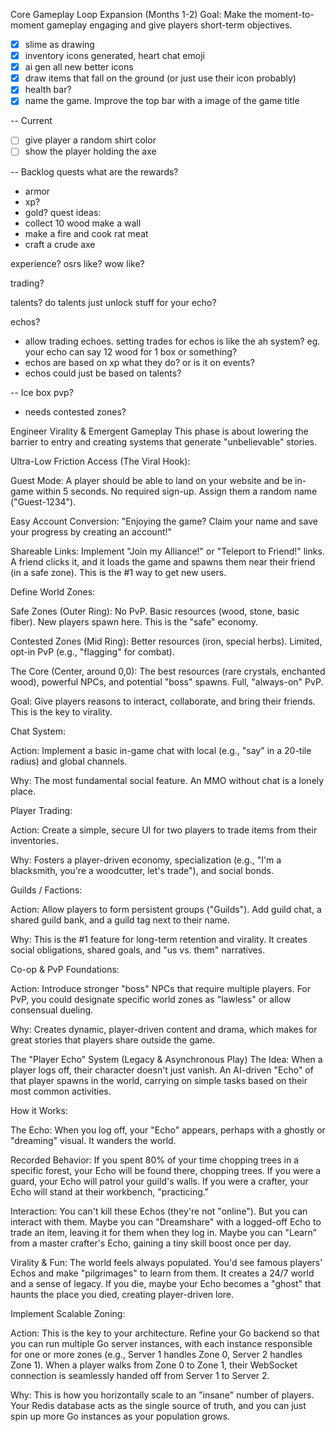 Core Gameplay Loop Expansion (Months 1-2)
Goal: Make the moment-to-moment gameplay engaging and give players short-term objectives.

- [x] slime as drawing
- [x] inventory icons generated, heart chat emoji
- [x] ai gen all new better icons
- [x] draw items that fall on the ground (or just use their icon probably)
- [x] health bar?
- [x] name the game. Improve the top bar with a image of the game title

-- Current
- [ ] give player a random shirt color
- [ ] show the player holding the axe

-- Backlog
quests
what are the rewards?
- armor
- xp?
- gold?
quest ideas:
- collect 10 wood make a wall
- make a fire and cook rat meat
- craft a crude axe

experience?
osrs like? wow like?

trading?

talents?
do talents just unlock stuff for your echo?

echos?
- allow trading echoes. setting trades for echos is like the ah system? eg. your echo can say 12 wood for 1 box or something?
- echos are based on xp what they do? or is it on events?
- echos could just be based on talents?


-- Ice box
pvp?
- needs contested zones?

Engineer Virality & Emergent Gameplay
This phase is about lowering the barrier to entry and creating systems that generate "unbelievable" stories.

Ultra-Low Friction Access (The Viral Hook):

Guest Mode: A player should be able to land on your website and be in-game within 5 seconds. No required sign-up. Assign them a random name ("Guest-1234").

Easy Account Conversion: "Enjoying the game? Claim your name and save your progress by creating an account!"

Shareable Links: Implement "Join my Alliance!" or "Teleport to Friend!" links. A friend clicks it, and it loads the game and spawns them near their friend (in a safe zone). This is the #1 way to get new users.



Define World Zones:

Safe Zones (Outer Ring): No PvP. Basic resources (wood, stone, basic fiber). New players spawn here. This is the "safe" economy.

Contested Zones (Mid Ring): Better resources (iron, special herbs). Limited, opt-in PvP (e.g., "flagging" for combat).

The Core (Center, around 0,0): The best resources (rare crystals, enchanted wood), powerful NPCs, and potential "boss" spawns. Full, "always-on" PvP.


Goal: Give players reasons to interact, collaborate, and bring their friends. This is the key to virality.



Chat System:

Action: Implement a basic in-game chat with local (e.g., "say" in a 20-tile radius) and global channels.

Why: The most fundamental social feature. An MMO without chat is a lonely place.

Player Trading:

Action: Create a simple, secure UI for two players to trade items from their inventories.

Why: Fosters a player-driven economy, specialization (e.g., "I'm a blacksmith, you're a woodcutter, let's trade"), and social bonds.

Guilds / Factions:

Action: Allow players to form persistent groups ("Guilds"). Add guild chat, a shared guild bank, and a guild tag next to their name.

Why: This is the #1 feature for long-term retention and virality. It creates social obligations, shared goals, and "us vs. them" narratives.

Co-op & PvP Foundations:

Action: Introduce stronger "boss" NPCs that require multiple players. For PvP, you could designate specific world zones as "lawless" or allow consensual dueling.

Why: Creates dynamic, player-driven content and drama, which makes for great stories that players share outside the game.



The "Player Echo" System (Legacy & Asynchronous Play)
The Idea: When a player logs off, their character doesn't just vanish. An AI-driven "Echo" of that player spawns in the world, carrying on simple tasks based on their most common activities.

How it Works:

The Echo: When you log off, your "Echo" appears, perhaps with a ghostly or "dreaming" visual. It wanders the world.

Recorded Behavior: If you spent 80% of your time chopping trees in a specific forest, your Echo will be found there, chopping trees. If you were a guard, your Echo will patrol your guild's walls. If you were a crafter, your Echo will stand at their workbench, "practicing."

Interaction: You can't kill these Echos (they're not "online"). But you can interact with them. Maybe you can "Dreamshare" with a logged-off Echo to trade an item, leaving it for them when they log in. Maybe you can "Learn" from a master crafter's Echo, gaining a tiny skill boost once per day.

Virality & Fun: The world feels always populated. You'd see famous players' Echos and make "pilgrimages" to learn from them. It creates a 24/7 world and a sense of legacy. If you die, maybe your Echo becomes a "ghost" that haunts the place you died, creating player-driven lore.



Implement Scalable Zoning:

Action: This is the key to your architecture. Refine your Go backend so that you can run multiple Go server instances, with each instance responsible for one or more zones (e.g., Server 1 handles Zone 0, Server 2 handles Zone 1). When a player walks from Zone 0 to Zone 1, their WebSocket connection is seamlessly handed off from Server 1 to Server 2.

Why: This is how you horizontally scale to an "insane" number of players. Your Redis database acts as the single source of truth, and you can just spin up more Go instances as your population grows.
